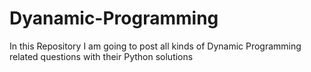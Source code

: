 # Dyanamic-Programming
In this Repository I am going to post all kinds of Dynamic Programming related questions with their Python solutions 
